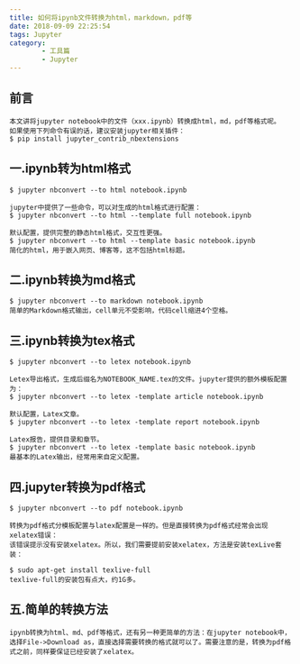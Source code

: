 ```yaml
---
title: 如何将ipynb文件转换为html，markdown，pdf等
date: 2018-09-09 22:25:54
tags: Jupyter
category:
		- 工具篇
		- Jupyter
---
```

## 前言
	本文讲将jupyter notebook中的文件（xxx.ipynb）转换成html，md，pdf等格式呢。
	如果使用下列命令有误的话，建议安装jupyter相关插件：
	$ pip install jupyter_contrib_nbextensions

## 一.ipynb转为html格式
	$ jupyter nbconvert --to html notebook.ipynb
	
	jupyter中提供了一些命令，可以对生成的html格式进行配置：
	$ jupyter nbconvert --to html --template full notebook.ipynb

	默认配置，提供完整的静态html格式，交互性更强。
	$ jupyter nbconvert --to html --template basic notebook.ipynb
	简化的html，用于嵌入网页、博客等，这不包括html标题。

## 二.ipynb转换为md格式
	$ jupyter nbconvert --to markdown notebook.ipynb
	简单的Markdown格式输出，cell单元不受影响，代码cell缩进4个空格。
## 三.ipynb转换为tex格式
	$ jupyter nbconvert --to letex notebook.ipynb
	
	Letex导出格式，生成后缀名为NOTEBOOK_NAME.tex的文件。jupyter提供的额外模板配置为：
	$ jupyter nbconvert --to letex -template article notebook.ipynb
	
	默认配置，Latex文章。
	$ jupyter nbconvert --to letex -template report notebook.ipynb

	Latex报告，提供目录和章节。
	$ jupyter nbconvert --to letex -template basic notebook.ipynb
	最基本的Latex输出，经常用来自定义配置。

## 四.jupyter转换为pdf格式
	$ jupyter nbconvert --to pdf notebook.ipynb

	转换为pdf格式分模板配置与latex配置是一样的。但是直接转换为pdf格式经常会出现xelatex错误：
	该错误提示没有安装xelatex。所以，我们需要提前安装xelatex，方法是安装texLive套装：

	$ sudo apt-get install texlive-full
	texlive-full的安装包有点大，约1G多。

## 五.简单的转换方法
	ipynb转换为html、md、pdf等格式，还有另一种更简单的方法：在jupyter notebook中，选择File->Download as，直接选择需要转换的格式就可以了。需要注意的是，转换为pdf格式之前，同样要保证已经安装了xelatex。
